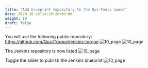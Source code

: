 ```yaml
---
title: "Add blueprint repository to the Ops-Tools space"
date: 2020-10-16T14:20:26+03:00
weight: 10
draft: false
---
```


You will use the following public repository: https://github.com/QualiTorque/jenkins-torque
 ![10_page](/images/module3/10_page.png)
 ![10_page](/images/module3/11_page.png)
 
 The Jenkins repository is now listed
 ![10_page](/images/module3/12_page_1.png)
 
 Toggle the slider to publish the Jenkins blueprint
 ![10_page](/images/module3/16_page.png)
